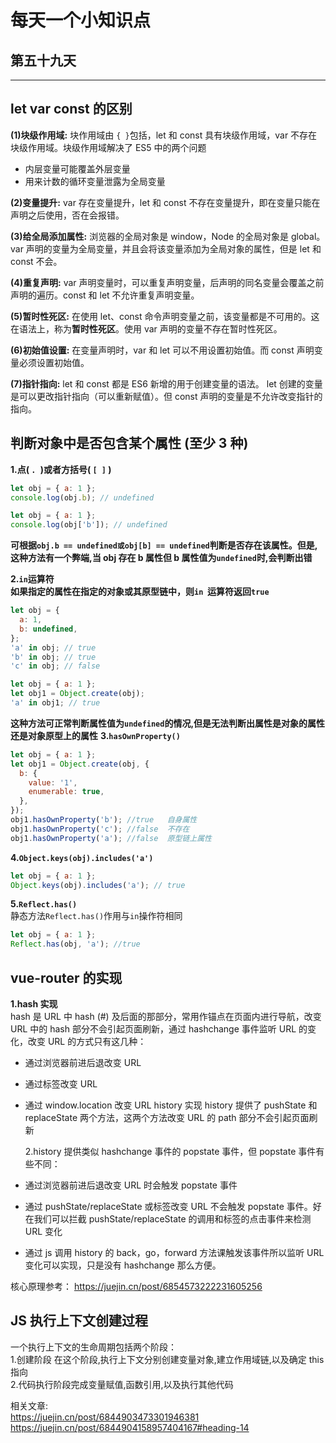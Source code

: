 # 每天一个小知识点

## 第五十九天

---

## let var const 的区别

**(1)块级作用域:** 块作用域由 `{ }`包括，let 和 const 具有块级作用域，var 不存在块级作用域。块级作用域解决了 ES5 中的两个问题

- 内层变量可能覆盖外层变量
- 用来计数的循环变量泄露为全局变量

**(2)变量提升:** var 存在变量提升，let 和 const 不存在变量提升，即在变量只能在声明之后使用，否在会报错。

**(3)给全局添加属性:** 浏览器的全局对象是 window，Node 的全局对象是 global。var 声明的变量为全局变量，并且会将该变量添加为全局对象的属性，但是 let 和 const 不会。

**(4)重复声明:** var 声明变量时，可以重复声明变量，后声明的同名变量会覆盖之前声明的遍历。const 和 let 不允许重复声明变量。

**(5)暂时性死区:** 在使用 let、const 命令声明变量之前，该变量都是不可用的。这在语法上，称为**暂时性死区**。使用 var 声明的变量不存在暂时性死区。

**(6)初始值设置:** 在变量声明时，var 和 let 可以不用设置初始值。而 const 声明变量必须设置初始值。

**(7)指针指向:** let 和 const 都是 ES6 新增的用于创建变量的语法。 let 创建的变量是可以更改指针指向（可以重新赋值）。但 const 声明的变量是不允许改变指针的指向。

## 判断对象中是否包含某个属性 (至少 3 种)

**1.点( `. `)或者方括号( `[ ]` )**

```js
let obj = { a: 1 };
console.log(obj.b); // undefined

let obj = { a: 1 };
console.log(obj['b']); // undefined
```

**可根据`obj.b == undefined或obj[b] == undefined`判断是否存在该属性。但是,这种方法有一个弊端,当 obj 存在 b 属性但 b 属性值为`undefined`时,会判断出错**

**2.`in`运算符**  
**如果指定的属性在指定的对象或其原型链中，则`in`  运算符返回`true`**

```js
let obj = {
  a: 1,
  b: undefined,
};
'a' in obj; // true
'b' in obj; // true
'c' in obj; // false

let obj = { a: 1 };
let obj1 = Object.create(obj);
'a' in obj1; // true
```

**这种方法可正常判断属性值为`undefined`的情况,但是无法判断出属性是对象的属性还是对象原型上的属性**
**3.`hasOwnProperty()`**

```js
let obj = { a: 1 };
let obj1 = Object.create(obj, {
  b: {
    value: '1',
    enumerable: true,
  },
});
obj1.hasOwnProperty('b'); //true   自身属性
obj1.hasOwnProperty('c'); //false  不存在
obj1.hasOwnProperty('a'); //false  原型链上属性
```

**4.`Object.keys(obj).includes('a')`**

```js
let obj = { a: 1 };
Object.keys(obj).includes('a'); // true
```

**5.`Reflect.has()`**  
静态方法`Reflect.has()`作用与`in`操作符相同

```js
let obj = { a: 1 };
Reflect.has(obj, 'a'); //true
```

## vue-router 的实现

**1.hash 实现**  
hash 是 URL 中 hash (#) 及后面的那部分，常用作锚点在页面内进行导航，改变 URL 中的 hash 部分不会引起页面刷新，通过 hashchange 事件监听 URL 的变化，改变 URL 的方式只有这几种：

- 通过浏览器前进后退改变 URL
- 通过标签改变 URL
- 通过 window.location 改变 URL
  history 实现
  history 提供了 pushState 和 replaceState 两个方法，这两个方法改变 URL 的 path 部分不会引起页面刷新

  2.history 提供类似 hashchange 事件的 popstate 事件，但 popstate 事件有些不同：

- 通过浏览器前进后退改变 URL 时会触发 popstate 事件
- 通过 pushState/replaceState 或标签改变 URL 不会触发 popstate 事件。好在我们可以拦截 pushState/replaceState 的调用和标签的点击事件来检测 URL 变化
- 通过 js 调用 history 的 back，go，forward 方法课触发该事件所以监听 URL 变化可以实现，只是没有 hashchange 那么方便。

核心原理参考：
https://juejin.cn/post/6854573222231605256

## JS 执行上下文创建过程

一个执行上下文的生命周期包括两个阶段：  
1.创建阶段 在这个阶段,执行上下文分别创建变量对象,建立作用域链,以及确定 this 指向  
2.代码执行阶段完成变量赋值,函数引用,以及执行其他代码

相关文章:  
https://juejin.cn/post/6844903473301946381  
https://juejin.cn/post/6844904158957404167#heading-14
